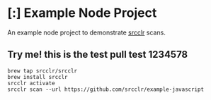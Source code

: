# [:] Example Node Project

An example node project to demonstrate [srcclr](https://www.srcclr.com) scans.


## Try me! this is the test pull test 1234578


```
brew tap srcclr/srcclr
brew install srcclr
srcclr activate
srcclr scan --url https://github.com/srcclr/example-javascript
```
